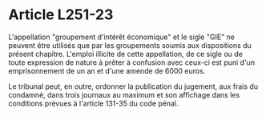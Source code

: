 # Article L251-23

L'appellation "groupement d'intérêt économique" et le sigle "GIE" ne peuvent être utilisés que par les groupements soumis aux dispositions du présent chapitre. L'emploi illicite de cette appellation, de ce sigle ou de toute expression de nature à prêter à confusion avec ceux-ci est puni d'un emprisonnement de un an et d'une amende de 6000 euros.

Le tribunal peut, en outre, ordonner la publication du jugement, aux frais du condamné, dans trois journaux au maximum et son affichage dans les conditions prévues à l'article 131-35 du code pénal.
